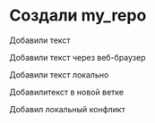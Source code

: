 ﻿# Создали my_repo

Добавили текст

Добавили текст через веб-браузер

Добавили текст локально

Добавилитекст в новой ветке

Добавил локальный конфликт

